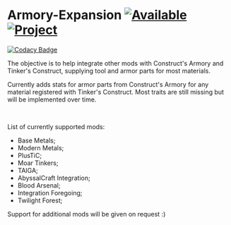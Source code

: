 # Armory-Expansion [![Available](http://cf.way2muchnoise.eu/versions/For%20MC_armory-expansion_all.svg)](https://minecraft.curseforge.com/projects/armory-expansion) [![Project](http://cf.way2muchnoise.eu/full_armory-expansion_downloads.svg)](https://minecraft.curseforge.com/projects/armory-expansion)

[![Codacy Badge](https://api.codacy.com/project/badge/Grade/acc3fb934be843268024500bbbc2f0e8)](https://www.codacy.com/app/YaibaToKen/Armory-Expansion?utm_source=github.com&amp;utm_medium=referral&amp;utm_content=YaibaToKen/Armory-Expansion&amp;utm_campaign=Badge_Grade)

The objective is to help integrate other mods with Construct's Armory and Tinker's Construct, supplying tool and armor parts for most materials.

Currently adds stats for armor parts from Construct's Armory for any material registered with Tinker's Construct. Most traits are still missing but will be implemented over time.

 

List of currently supported mods:
- Base Metals;
- Modern Metals;
- PlusTiC;
- Moar Tinkers;
- TAIGA;
- AbyssalCraft Integration;
- Blood Arsenal;
- Integration Foregoing;
- Twilight Forest;

Support for additional mods will be given on request :)

